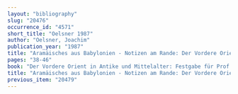 ```yaml
---
layout: "bibliography"
slug: "20476"
occurrence_id: "4571"
short_title: "Oelsner 1987"
author: "Oelsner, Joachim"
publication_year: "1987"
title: "Aramäisches aus Babylonien - Notizen am Rande: Der Vordere Orient in Antike und Mittelalter"
pages: "38-46"
book: "Der Vordere Orient in Antike und Mittelalter: Festgabe für Prof. Dr. phil. habil. Heinrich Simon, Ordinarius für Hebraistik und arabische Philosophie, anlässlich seines 65. Geburtstages"
title: "Aramäisches aus Babylonien - Notizen am Rande: Der Vordere Orient in Antike und Mittelalter"
previous_item: "20479"
---
```

